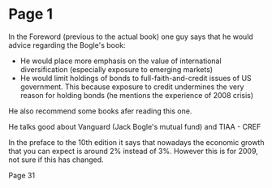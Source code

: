 # Page 1

In the Foreword (previous to the actual book) one guy says that he would advice regarding the Bogle's book:

* He would place more emphasis on the value of international diversification (especially exposure to emerging markets)
* He would limit holdings of bonds to full-faith-and-credit issues of US government. This because exposure to credit undermines the very reason for holding bonds (he mentions the experience of 2008 crisis)

He also recommend some books afer reading this one.

He talks good about Vanguard (Jack Bogle's mutual fund) and TIAA - CREF

In the preface to the 10th edition it says that nowadays the economic growth that you can expect is around 2% instead of 3%. However this is for 2009, not sure if this has changed.

Page 31

